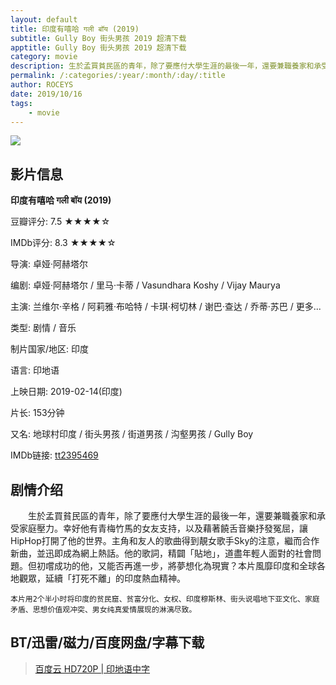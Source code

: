 ```yaml
---
layout: default
title: 印度有嘻哈 गली बॉय (2019)
subtitle: Gully Boy 街头男孩 2019 超清下载
apptitle: Gully Boy 街头男孩 2019 超清下载
category: movie
description: 生於孟買貧民區的青年，除了要應付大學生涯的最後一年，還要兼職養家和承受家庭壓力。幸好他有青梅竹馬的女友支持，以及藉著饒舌音樂抒發冤屈，讓HipHop打開了他的世界。主角和友人的歌曲得到靚女歌手Sky的注意，繼而合作新曲，並迅即成為網上熱話。他的歌詞，精闢「貼地」，道盡年輕人面對的社會問題。但初嚐成功的他，又能否再進一步，將夢想化為現實？本片風靡印度和全球各地觀眾，延續「打死不離」的印度熱血精神。印度有嘻哈 Gully Boy 街头男孩 2019 超清下载 1080 720P | BT天堂 | 人人影视 | 新丝路PT 2019.1080p.HD download BT and Magnet 百度网盘 pan.baidu.com/s 
permalink: /:categories/:year/:month/:day/:title
author: ROCEYS
date: 2019/10/16
tags:
    - movie
---
```


![]({{site.cdn}}/img/movie/gullyboy2019.jpg)

## 影片信息

**印度有嘻哈  गली बॉय  (2019)**

豆瓣评分: 7.5 ★★★★☆

IMDb评分: 8.3 ★★★★☆

导演: 卓娅·阿赫塔尔

编剧: 卓娅·阿赫塔尔 / 里马·卡蒂 / Vasundhara Koshy / Vijay Maurya

主演: 兰维尔·辛格 / 阿莉雅·布哈特 / 卡琪·柯切林 / 谢巴·查达 / 乔蒂·苏巴 / 更多...

类型: 剧情 / 音乐

制片国家/地区: 印度

语言: 印地语

上映日期: 2019-02-14(印度)

片长: 153分钟

又名: 地球村印度 / 街头男孩 / 街道男孩 / 沟壑男孩 / Gully Boy

IMDb链接: [tt2395469](https://www.imdb.com/title/tt2395469/)

## 剧情介绍 

　　生於孟買貧民區的青年，除了要應付大學生涯的最後一年，還要兼職養家和承受家庭壓力。幸好他有青梅竹馬的女友支持，以及藉著饒舌音樂抒發冤屈，讓HipHop打開了他的世界。主角和友人的歌曲得到靚女歌手Sky的注意，繼而合作新曲，並迅即成為網上熱話。他的歌詞，精闢「貼地」，道盡年輕人面對的社會問題。但初嚐成功的他，又能否再進一步，將夢想化為現實？本片風靡印度和全球各地觀眾，延續「打死不離」的印度熱血精神。

	本片用2个半小时将印度的贫民窟、贫富分化、女权、印度穆斯林、街头说唱地下亚文化、家庭矛盾、思想价值观冲突、男女纯真爱情展现的淋漓尽致。


## BT/迅雷/磁力/百度网盘/字幕下载

> [百度云 HD720P | 印地语中字](https://pan.baidu.com/s/1Wk1mcXtXP16lvLr1LGRXgA)
